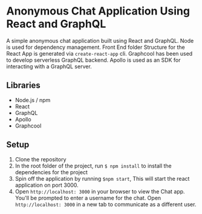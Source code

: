 # Anonymous Chat Application Using React and GraphQL
A simple anonymous chat application built using React and GraphQL. Node is used for dependency management.
Front End folder Structure for the React App is generated via `create-react-app` cli.
Graphcool has been used to develop serverless GraphQL backend.
Apollo is used as an SDK for interacting with a GraphQL server.

## Libraries

  - Node.js / npm
  - React
  - GraphQL
  - Apollo
  - Graphcool

## Setup
1. Clone the repository
2. In the root folder of the project, run `$ npm install` to install the dependencies for the project
3. Spin off the application by running `$npm start`, This will start the react application on port 3000.
4. Open `http://localhost: 3000` in your browser to view the Chat app. You'll be prompted to enter a username for the chat. Open `http://localhost: 3000` in a new tab to communicate as a different user. 
